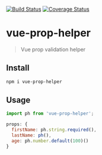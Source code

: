 [![Build Status](https://travis-ci.org/wmzy/vue-prop-helper.svg?branch=master)](https://travis-ci.org/wmzy/vue-prop-helper)
[![Coverage Status](https://coveralls.io/repos/github/wmzy/vue-prop-helper/badge.svg?branch=master)](https://coveralls.io/github/wmzy/vue-prop-helper?branch=master)
# vue-prop-helper

> Vue prop validation helper

## Install

```bash
npm i vue-prop-helper
```

## Usage
```js
import ph from 'vue-prop-helper';

props: {
  firstName: ph.string.required(),
  lastName: ph(),
  age: ph.number.default(100)()
}
```
